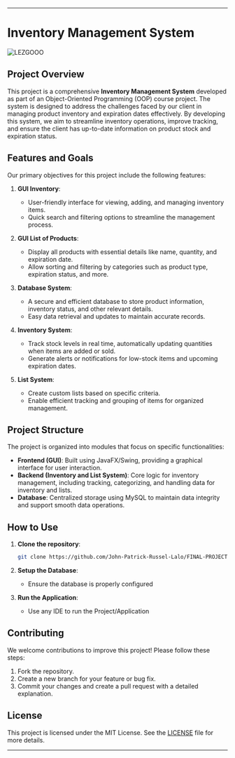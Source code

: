 

---

# Inventory Management System

![LEZGOOO](./7fc77056-28d4-4cff-9859-7a915fcf43b.gif)

## Project Overview
This project is a comprehensive **Inventory Management System** developed as part of an Object-Oriented Programming (OOP) course project. The system is designed to address the challenges faced by our client in managing product inventory and expiration dates effectively. By developing this system, we aim to streamline inventory operations, improve tracking, and ensure the client has up-to-date information on product stock and expiration status.

## Features and Goals
Our primary objectives for this project include the following features:

1. **GUI Inventory**:
   - User-friendly interface for viewing, adding, and managing inventory items.
   - Quick search and filtering options to streamline the management process.

2. **GUI List of Products**:
   - Display all products with essential details like name, quantity, and expiration date.
   - Allow sorting and filtering by categories such as product type, expiration status, and more.

3. **Database System**:
   - A secure and efficient database to store product information, inventory status, and other relevant details.
   - Easy data retrieval and updates to maintain accurate records.

4. **Inventory System**:
   - Track stock levels in real time, automatically updating quantities when items are added or sold.
   - Generate alerts or notifications for low-stock items and upcoming expiration dates.

5. **List System**:
   - Create custom lists based on specific criteria.
   - Enable efficient tracking and grouping of items for organized management.

## Project Structure
The project is organized into modules that focus on specific functionalities:
- **Frontend (GUI)**: Built using JavaFX/Swing, providing a graphical interface for user interaction.
- **Backend (Inventory and List System)**: Core logic for inventory management, including tracking, categorizing, and handling data for inventory and lists.
- **Database**: Centralized storage using MySQL to maintain data integrity and support smooth data operations.

## How to Use
1. **Clone the repository**:
   ```bash
   git clone https://github.com/John-Patrick-Russel-Lalo/FINAL-PROJECT---GROUP-JAVA-RICE
   ```

2. **Setup the Database**:
   - Ensure the database is properly configured

3. **Run the Application**:
   - Use any IDE to run the Project/Application

## Contributing
We welcome contributions to improve this project! Please follow these steps:
1. Fork the repository.
2. Create a new branch for your feature or bug fix.
3. Commit your changes and create a pull request with a detailed explanation.

## License
This project is licensed under the MIT License. See the [LICENSE](LICENSE) file for more details.

---
